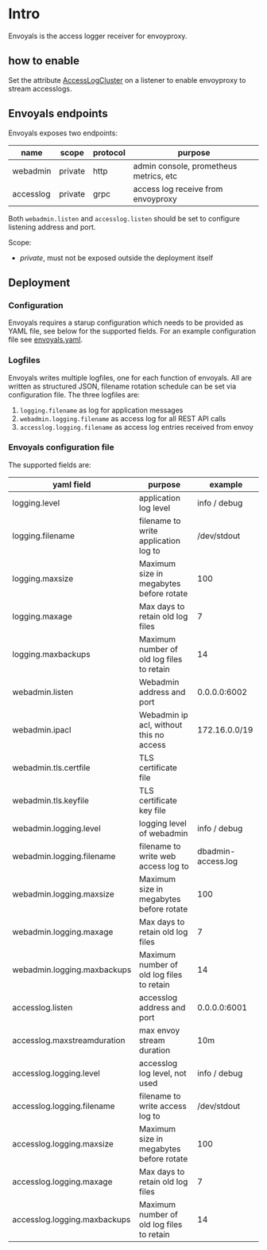 # Intro

Envoyals is the access logger receiver for envoyproxy.

## how to enable

Set the attribute [AccessLogCluster](api/listener.md#Attribute) on a listener to enable envoyproxy to stream accesslogs.

## Envoyals endpoints

Envoyals exposes two endpoints:

| name      | scope   | protocol | purpose                                |
| --------- | ------- | -------- | -------------------------------------- |
| webadmin  | private | http     | admin console, prometheus metrics, etc |
| accesslog | private | grpc     | access log receive from envoyproxy     |

Both `webadmin.listen` and `accesslog.listen` should be set to configure listening address and port.

Scope:

- _private_, must not be exposed outside the deployment itself

## Deployment

### Configuration

Envoyals requires a starup configuration which needs to be provided as YAML file, see below for the supported fields. For an example configuration file see [envoyals.yaml](../deployment/docker/envoyals.yaml).

### Logfiles

Envoyals writes multiple logfiles, one for each function of envoyals. All are written as structured JSON, filename rotation schedule can be set via configuration file. The three logfiles are:

1. `logging.filename` as log for application messages
2. `webadmin.logging.filename` as access log for all REST API calls
3. `accesslog.logging.filename` as access log entries received from envoy

### Envoyals configuration file

The supported fields are:

| yaml field                   | purpose                                   | example            |
| ---------------------------- | ----------------------------------------- | ------------------ |
| logging.level                | application log level                     | info / debug       |
| logging.filename             | filename to write application log to      | /dev/stdout        |
| logging.maxsize              | Maximum size in megabytes before rotate   | 100                |
| logging.maxage               | Max days to retain old log files          | 7                  |
| logging.maxbackups           | Maximum number of old log files to retain | 14                 |
| webadmin.listen              | Webadmin address and port                 | 0.0.0.0:6002       |
| webadmin.ipacl               | Webadmin ip acl, without this no access   | 172.16.0.0/19      |
| webadmin.tls.certfile        | TLS certificate file                      |                    |
| webadmin.tls.keyfile         | TLS certificate key file                  |                    |
| webadmin.logging.level       | logging level of webadmin                 | info / debug       |
| webadmin.logging.filename    | filename to write web access log to       | dbadmin-access.log |
| webadmin.logging.maxsize     | Maximum size in megabytes before rotate   | 100                |
| webadmin.logging.maxage      | Max days to retain old log files          | 7                  |
| webadmin.logging.maxbackups  | Maximum number of old log files to retain | 14                 |
| accesslog.listen             | accesslog address and port                | 0.0.0.0:6001       |
| accesslog.maxstreamduration  | max envoy stream duration                 | 10m                |
| accesslog.logging.level      | accesslog log level, not used             | info / debug       |
| accesslog.logging.filename   | filename to write access log to           | /dev/stdout        |
| accesslog.logging.maxsize    | Maximum size in megabytes before rotate   | 100                |
| accesslog.logging.maxage     | Max days to retain old log files          | 7                  |
| accesslog.logging.maxbackups | Maximum number of old log files to retain | 14                 |
